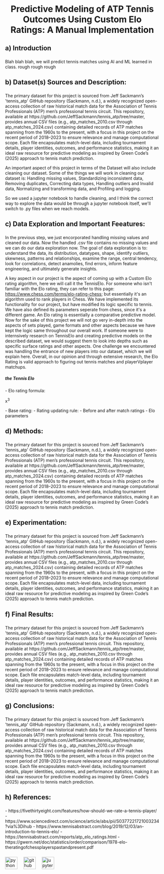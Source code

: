 <h1 align="center">Predictive Modeling of ATP Tennis Outcomes Using Custom Elo Ratings: A Manual Implementation</h1>

###

<h2 align="left">a) Introduction</h2>

###

<p align="left">Blah blah blah, we will predict tennis matches using AI and ML learned in class. rough rough rough</p>

###

<h2 align="left">b) Dataset(s) Sources and Description:</h2>

###

<p align="left">The primary dataset for this project is sourced from Jeff Sackmann’s 'tennis_atp' GitHub repository (Sackmann, n.d.), a widely recognized open-access collection of raw historical match data for the Association of Tennis Professionals (ATP) men’s professional tennis circuit. This repository, available at https://github.com/JeffSackmann/tennis_atp/tree/master, provides annual CSV files (e.g., atp_matches_2010.csv through atp_matches_2024.csv) containing detailed records of ATP matches spanning from the 1960s to the present, with a focus in this project on the recent period of 2018–2023 to ensure relevance and manage computational scope. Each file encapsulates match-level data, including tournament details, player identities, outcomes, and performance statistics, making it an ideal raw resource for predictive modeling as inspired by Green Code’s (2025) approach to tennis match prediction.

An important aspect of this project in terms of the Dataset will also include cleaning our dataset. Some of the things we will work in cleaning our dataset is: Handling missing values, Standardizing inconsistent data, Removing duplicates, Correcting data types, Handling outliers and Invalid data, Normalizing and transforming data, and Profiling and logging.

So we used a jupyter notebook to handle cleaning, and I think the correct way to explore the data would be through a jupyter notebook itself, we'll switch to .py files when we reach models.</p>

###

<h2 align="left">c) Data Exploration and Important Feeatures:</h2>

###

<p align="left">In the previous step, we just encorporated handling missing values and cleaned our data. Now the handled .csv file contains no missing values and we can do our data exploration now. The goal of data exploration is to: understand the data, its distribution, datatypes, shape, identify outliers, skewness, patterns and relationships, examine the range, central tendency, look for correlations, detect anamolies, find errors, inform feature engineering, and ultimately generate insights.

A key aspect in our project is the aspect of coming up with a Custom Elo rating algorithm, here we will call it the TennisElo. For someone who isn't familiar with the Elo rating, they can refer to this page: https://www.chess.com/terms/elo-rating-chess; but essentially it's an algorithm used to rank players in Chess. We have implemented its functionality for our project, but have modified its logic specific to tennis. We have also defined its parameters seperate from chess, since it's a different game. An Elo rating is essentially a comparative predictive model. Now for the sake of this project we will not go very in-depth into the aspects of sets played, game formats and other aspects because we have kept the logic same throughout our overall work. If someone were to internsively research on TennisElo and creating predictive models on the described dataset, we would suggest them to look into depths such as specific surface ratings and other aspects. One challenge we encountered was handling the entrance of new players into our dataset, which we will explain here. Overall, in our opinion and through extensive research, the Elo Rating is valid approach to figuring out tennis matches and playerVplayer matchups.
</p>

<h5 align="left">the Tennis Elo</h5>

<p align="left">
- Elo rating formula:
</p> 
x<sup>3</sup>
<p align="left">
- Base rating:
- Rating updating rule:
- Before and after match ratings
- Elo parameters
</p>

###

<h2 align="left">d) Methods:</h2>

###

<p align="left">The primary dataset for this project is sourced from Jeff Sackmann’s 'tennis_atp' GitHub repository (Sackmann, n.d.), a widely recognized open-access collection of raw historical match data for the Association of Tennis Professionals (ATP) men’s professional tennis circuit. This repository, available at https://github.com/JeffSackmann/tennis_atp/tree/master, provides annual CSV files (e.g., atp_matches_2010.csv through atp_matches_2024.csv) containing detailed records of ATP matches spanning from the 1960s to the present, with a focus in this project on the recent period of 2018–2023 to ensure relevance and manage computational scope. Each file encapsulates match-level data, including tournament details, player identities, outcomes, and performance statistics, making it an ideal raw resource for predictive modeling as inspired by Green Code’s (2025) approach to tennis match prediction.</p>

###

<h2 align="left">e) Experimentation:</h2>

###

<p align="left">The primary dataset for this project is sourced from Jeff Sackmann’s 'tennis_atp' GitHub repository (Sackmann, n.d.), a widely recognized open-access collection of raw historical match data for the Association of Tennis Professionals (ATP) men’s professional tennis circuit. This repository, available at https://github.com/JeffSackmann/tennis_atp/tree/master, provides annual CSV files (e.g., atp_matches_2010.csv through atp_matches_2024.csv) containing detailed records of ATP matches spanning from the 1960s to the present, with a focus in this project on the recent period of 2018–2023 to ensure relevance and manage computational scope. Each file encapsulates match-level data, including tournament details, player identities, outcomes, and performance statistics, making it an ideal raw resource for predictive modeling as inspired by Green Code’s (2025) approach to tennis match prediction.</p>

###

<h2 align="left">f) Final Results:</h2>

###

<p align="left">The primary dataset for this project is sourced from Jeff Sackmann’s 'tennis_atp' GitHub repository (Sackmann, n.d.), a widely recognized open-access collection of raw historical match data for the Association of Tennis Professionals (ATP) men’s professional tennis circuit. This repository, available at https://github.com/JeffSackmann/tennis_atp/tree/master, provides annual CSV files (e.g., atp_matches_2010.csv through atp_matches_2024.csv) containing detailed records of ATP matches spanning from the 1960s to the present, with a focus in this project on the recent period of 2018–2023 to ensure relevance and manage computational scope. Each file encapsulates match-level data, including tournament details, player identities, outcomes, and performance statistics, making it an ideal raw resource for predictive modeling as inspired by Green Code’s (2025) approach to tennis match prediction.</p>

###

<h2 align="left">g) Conclusions:</h2>

###

<p align="left">The primary dataset for this project is sourced from Jeff Sackmann’s 'tennis_atp' GitHub repository (Sackmann, n.d.), a widely recognized open-access collection of raw historical match data for the Association of Tennis Professionals (ATP) men’s professional tennis circuit. This repository, available at https://github.com/JeffSackmann/tennis_atp/tree/master, provides annual CSV files (e.g., atp_matches_2010.csv through atp_matches_2024.csv) containing detailed records of ATP matches spanning from the 1960s to the present, with a focus in this project on the recent period of 2018–2023 to ensure relevance and manage computational scope. Each file encapsulates match-level data, including tournament details, player identities, outcomes, and performance statistics, making it an ideal raw resource for predictive modeling as inspired by Green Code’s (2025) approach to tennis match prediction.</p>

###

<h2 align="left">h) References:</h2>

###

<p align="left">
- https://fivethirtyeight.com/features/how-should-we-rate-a-tennis-player/
- https://www.sciencedirect.com/science/article/abs/pii/S0377221721003234?via%3Dihub
- https://www.tennisabstract.com/blog/2019/12/03/an-introduction-to-tennis-elo/ 
- https://tennisabstract.com/reports/atp_elo_ratings.html 
- https://gwern.net/doc/statistics/order/comparison/1978-elo-theratingofchessplayerspastandpresent.pdf 
</p>

###

<div align="left">
  <img src="https://cdn.jsdelivr.net/gh/devicons/devicon/icons/python/python-original.svg" height="40" alt="python logo"  />
  <img width="12" />
  <img src="https://cdn.jsdelivr.net/gh/devicons/devicon/icons/github/github-original.svg" height="40" alt="github logo"  />
  <img width="12" />
  <img src="https://cdn.jsdelivr.net/gh/devicons/devicon/icons/jupyter/jupyter-original.svg" height="40" alt="jupyter logo"  />
</div>

###